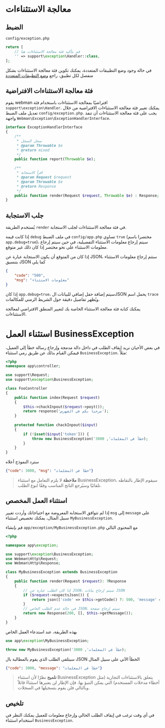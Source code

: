 # معالجة الاستثناءات

## الضبط
`config/exception.php`
```php
return [
    // قم بتأكيد فئة معالجة الاستثناءات هنا
    '' => support\exception\Handler::class,
];
```
في حالة وجود وضع التطبيقات المتعددة، يمكنك تكوين فئة معالجة الاستثناءات بشكل منفصل لكل تطبيق، راجع [وضع التطبيقات المتعددة](multiapp.md)


## فئة معالجة الاستثناءات الافتراضية
يقوم webman افتراضيًا بمعالجة الاستثناءات باستخدام  فئة `support\exception\Handler`. يمكنك تغيير فئة معالجة الاستثناءات الافتراضية من خلال تعديل ملف الضبط `config/exception.php`. يجب على فئة معالجة الاستثناءات أن تنفذ واجهة `Webman\Exception\ExceptionHandlerInterface`.
```php
interface ExceptionHandlerInterface
{
    /**
     * سجل السجل
     * @param Throwable $e
     * @return mixed
     */
    public function report(Throwable $e);

    /**
     * اقرأ الاستجابة
     * @param Request $request
     * @param Throwable $e
     * @return Response
     */
    public function render(Request $request, Throwable $e) : Response;
}
```



## جلب الاستجابة
يُستخدم الطريقة `render` في فئة معالجة الاستثناءات لجلب الاستجابة.

إذا كانت قيمة `debug` في ملف الضبط `config/app.php` تساوي `true` (مختصرا باسم `app.debug=true`)، سيتم إرجاع معلومات الاستثناء التفصيلية، في حين سيتم إرجاع معلومات الاستثناء على نحو مختصر إذا كان ذلك غير متوقع.

إذا كان من المتوقع أن يكون الاستجابة عبارة عن JSON، ستتم إرجاع معلومات الاستثناء بتنسيق JSON كما يلي
```json
{
    "code": "500",
    "msg": "معلومات الاستثناء"
}
```
إذا كان `app.debug=true`، سيتم إضافة حقل إضافي للبيانات الJSON يحمل اسم `trace` ويُظهر تفاصيل دقيقة حول الشريط الزمني للمكالمات.

يمكنك كتابة فئة معالجة الاستثناء الخاصة بك لتغيير المنطق الافتراضي لمعالجة الاستثناءات.

# استثناء العمل BusinessException
في بعض الأحيان نريد إيقاف الطلب في داخل دالة مدمجة وإرجاع رسالة خطأ إلى العميل، فيمكن القيام بذلك عن طريق رمي استثناء `BusinessException`.
مثلاً:

```php
<?php
namespace app\controller;

use support\Request;
use support\exception\BusinessException;

class FooController
{
    public function index(Request $request)
    {
        $this->chackInpout($request->post());
        return response('مرحباً بكم في الفهرس');
    }
    
    protected function chackInpout($input)
    {
        if (!isset($input['token'])) {
            throw new BusinessException('خطأ في المعلمات', 3000);
        }
    }
}
```

سترد النموذج أعلاه
```json
{"code": 3000, "msg": "خطأ في المعلمات"}
```

> **ملاحظة**
> لا يلزم التعامل مع استثناء BusinessException، سيقوم الإطار بالتقاطه تلقائيًا وسيُرجع الناتج المناسب وفقًا لنوع الطلب.

## استثناء العمل المخصص

إذا لم تتوافق الاستجابة المعروضة مع احتياجاتك وأردت تغيير `msg` إلى `message` على سبيل المثال، يمكنك تخصيص استثناء `MyBusinessException`.

قم بإنشاء `app/exception/MyBusinessException.php` مع المحتوى التالي
```php
<?php

namespace app\exception;

use support\exception\BusinessException;
use Webman\Http\Request;
use Webman\Http\Response;

class MyBusinessException extends BusinessException
{
    public function render(Request $request): ?Response
    {
        // إذا كان الطلب عبارة عن JSON، سيتم إرجاع بيانات JSON
        if ($request->expectsJson()) {
            return json(['code' => $this->getCode() ?: 500, 'message' => $this->getMessage()]);
        }
        // في حالة عدم الطلب الخاص JSON، سيتم إرجاع صفحة
        return new Response(200, [], $this->getMessage());
    }
}
```

بهذه الطريقة، عند استدعاء العمل الخاص
```php
use app\exception\MyBusinessException;

throw new MyBusinessException('خطأ في المعلمات', 3000);
```
سيتلقى الطلب الذي يقوم بالمطالبة بال JSON الخطأ الآتي على سبيل المثال
```json
{"code": 3000, "message": "خطأ في المعلمات"}
```

> **تلميح**
> نظرًا لأن استثناء BusinessException يتعلق بالاستثناءات التجارية (مثل أخطاء مدخلات المستخدم) التي يمكن التنبؤ بها، فإن الإطار لن يعتبرها استثناءً قاتلاً وبالتالي فلن يقوم بتسجيلها في السجلات.

## تلخيص
في أي وقت ترغب في إيقاف الطلب الحالي وإرجاع معلومات للعميل يمكنك النظر في استخدام استثناء `BusinessException`.
